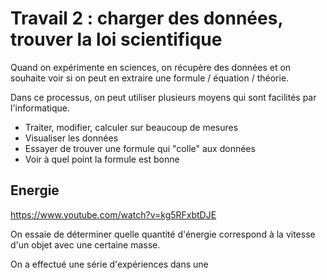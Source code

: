 # Travail 2 : charger des données, trouver la loi scientifique

Quand on expérimente en sciences, on récupère des données et on souhaite voir si
on peut en extraire une formule / équation / théorie.

Dans ce processus, on peut utiliser plusieurs moyens qui sont facilités par
l'informatique.
                        
- Traiter, modifier, calculer sur beaucoup de mesures
- Visualiser les données
- Essayer de trouver une formule qui "colle" aux données
- Voir à quel point la formule est bonne

## Energie 
https://www.youtube.com/watch?v=kg5RFxbtDJE

On essaie de déterminer quelle quantité d'énergie correspond à la vitesse d'un objet avec une certaine masse.

On a effectué une série d'expériences dans une
                        
